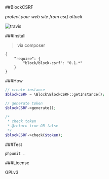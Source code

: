 ##BlockCSRF

*protect your web site from csrf attack*

![travis](https://travis-ci.org/xuqingfeng/blockcsrf.svg?branch=master)

###Install
> via composer

```
{
	"require": {
		"block/block-csrf": "0.1.*"
	}
}
```

###How

```php
// create instance
$blockCSRF = \Block\BlockCSRF::getInstance();

// generate token
$blockCSRF->generate();

/*
 * check token
 * @return true OR false
 */
$blockCSRF->check($token);

```

###Test

```
phpunit .
```

###License

GPLv3

